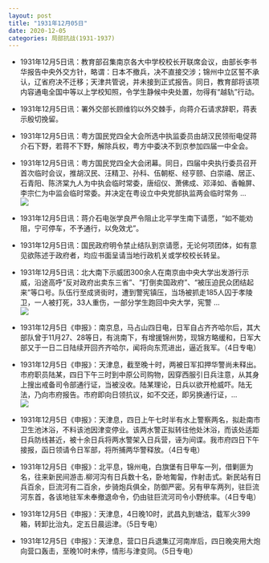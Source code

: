 ```yaml
---
layout: post
title: "1931年12月05日"
date: 2020-12-05
categories: 局部抗战(1931-1937)
---
```


<meta name="referrer" content="no-referrer" />

- 1931年12月5日讯：教育部召集南京各大中学校校长开联席会议，由部长李书华报告中央外交方针，略谓：日本不撤兵，决不直接交涉；锦州中立区誓不承认，辽省府决不迁移；天津共管说，并未接到正式报告。同日，教育部将该项内容通电全国中等以上学校知照，令学生静候中央处置，勿得有“越轨”行动。 

- 1931年12月5日讯：署外交部长顾维钧以外交棘手，向蒋介石请求辞职，蒋表示殷切挽留。 

- 1931年12月5日讯：粤方国民党四全大会所选中执监委员由胡汉民领衔电促蒋介石下野，若蒋不下野，解除兵权，粤方中委决不到京参加四届一中全会。 

- 1931年12月5日讯：粤方国民党四全大会闭幕。同日，四届中央执行委员召开首次临时会议，推胡汉民、汪精卫、孙科、伍朝枢、经亨颐、白崇禧、居正、石青阳、陈济棠九人为中执会临时常委，唐绍仪、萧佛成、邓泽如、香翰屏、李宗仁为中监会临时常委。并决定在粤设立中央党部执监两会临时常务 ... <br/><img src="https://wx1.sinaimg.cn/large/aca367d8ly1gld3zq0f29j20c809zaa4.jpg" />

- 1931年12月5日讯：蒋介石电张学良严令阻止北平学生南下请愿，“如不能劝阻，宁可停车，不予通行，以免效尤”。 

- 1931年12月5日讯：国民政府明令禁止结队到京请愿，无论何项团体，如有意见欲陈述于政府者，均应书面呈请当地行政机关或学校校长转呈。 

- 1931年12月5日讯：北大南下示威团300余人在南京由中央大学出发游行示威，沿途高呼“反对政府出卖东三省”、“打倒卖国政府”、“被压迫民众团结起来”等口号。队伍行至成贤街时，遭到警宪镇压，当场被抓走185人囚于孝陵卫，一人被打死，33人重伤，一部分学生跑回中央大学，宪警 ... <br/><img src="https://wx4.sinaimg.cn/large/aca367d8ly1glcysi3s4sj20c80bxaa7.jpg" />

- 1931年12月5日《申报》：南京息，马占山四日电，日军自占齐齐哈尔后，其大部队曾于11月27、28等日，有洮南下，有增援锦州势，现锦方略缓和，日军大部又于一日二日陆续开回齐齐哈尔，闻将向东荒进出，逼近我军。（4日专电） 

- 1931年12月5日《申报》：天津息，截至晚十时，两被日军扣押华警尚未释出。市府职员陆某，四日下午三时到中原公司购物，因穿西服引日兵注意，从其身上搜出戒备司令部通行证，当被没收。陆某理论，日兵以欲开枪威吓。陆无法，乃向市府报告。市府即向日领抗议，如不交还，即另换通行证，... <br/><img src="https://wx2.sinaimg.cn/large/aca367d8ly1glcuh7emd8j20c809zaa4.jpg" />

- 1931年12月5日《申报》：天津息，四日上午七时半有水上警察两名，拟赴南市卫生池沐浴，不料该池因津变停业。该两水警正拟转往他处沐浴，而该处适距日兵防线甚近，被十余日兵将两水警架入日兵营，诬为间谍。我市府四日下午接报，函日领请令日军部，将所捕两华警释放。（4日专电） 

- 1931年12月5日《申报》：北平息，锦州电，白旗堡有日甲车一列，借剿匪为名，往来新民间游击.柳河沟有日兵数十名，卧地匍匐，作射击式。新民站有日兵百余，巨流河有二百余，步骑炮兵俱全，防御严密。另有甲车两列，驻巨流河东首，各该地驻军未奉撤退命令，仍由驻巨流河司令小野统率。（4日专电） 

- 1931年12月5日《申报》：天津息，4日晚10时，武昌丸到塘沽，载军火399箱，转卸比治丸，定五日晨运津。（5日专电） 

- 1931年12月5日《申报》：天津息，营口日兵退集辽河南岸后，四日晚突用大炮向营口轰击，至晚10时未停，情形与津变同。（5日专电） 

